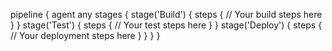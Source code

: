 pipeline {
    agent any
    stages {
        stage('Build') {
            steps {
                // Your build steps here
            }
        }
        stage('Test') {
            steps {
                // Your test steps here
            }
        }
        stage('Deploy') {
            steps {
                // Your deployment steps here
            }
        }
    }
}

